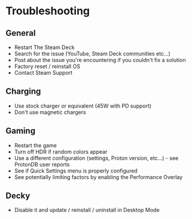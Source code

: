 # Troubleshooting

## General
- Restart The Steam Deck
- Search for the issue (YouTube, Steam Deck communities etc...)
- Post about the issue you're encountering if you couldn't fix a solution
- Factory reset / reinstall OS
- Contact Steam Support

## Charging
- Use stock charger or equivalent (45W with PD support)
- Don't use magnetic chargers

## Gaming
- Restart the game
- Turn off HDR if random colors appear
- Use a different configuration (settings, Proton version, etc...) - see ProtonDB user reports
- See if Quick Settings menu is properly configured
- See potentially limiting factors by enabling the Performance Overlay

## Decky
- Disable it and update / reinstall / uninstall in Desktop Mode